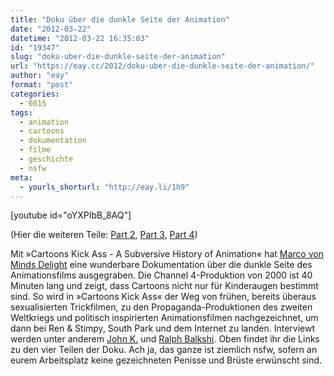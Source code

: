 ```yaml
---
title: "Doku über die dunkle Seite der Animation"
date: "2012-03-22"
datetime: "2012-03-22 16:35:03"
id: "19347"
slug: "doku-uber-die-dunkle-seite-der-animation"
url: "https://eay.cc/2012/doku-uber-die-dunkle-seite-der-animation/"
author: "eay"
format: "post"
categories:
  - 0815
tags:
  - animation
  - cartoons
  - dokumentation
  - filme
  - geschichte
  - nsfw
meta:
  - yourls_shorturl: "http://eay.li/1h9"
---
```


\[youtube id="oYXPIbB\_8AQ"\]

(Hier die weiteren Teile: [Part 2](http://www.youtube.com/watch?v=8Sppeq9QhHM), [Part 3](http://www.youtube.com/watch?v=awq9oK97RzQ), [Part 4](http://www.youtube.com/watch?v=FH23JysXSmU))

Mit »Cartoons Kick Ass - A Subversive History of Animation« hat [Marco von Minds Delight](http://www.mindsdelight.de/2012/03/cartoons-kick-ass-eine-dokumentation-uber-die-abgefuckte-seite-der-animation-nsfw/) eine wunderbare Dokumentation über die dunkle Seite des Animationsfilms ausgegraben. Die Channel 4-Produktion von 2000 ist 40 Minuten lang und zeigt, dass Cartoons nicht nur für Kinderaugen bestimmt sind. So wird in »Cartoons Kick Ass« der Weg von frühen, bereits überaus sexualisierten Trickfilmen, zu den Propaganda-Produktionen des zweiten Weltkriegs und politisch inspirierten Animationsfilmen nachgezeichnet, um dann bei Ren & Stimpy, South Park und dem Internet zu landen. Interviewt werden unter anderem [John K.](http://en.wikipedia.org/wiki/John_Kricfalusi) und [Ralph Balkshi](http://de.wikipedia.org/wiki/Ralph_Bakshi). Oben findet ihr die Links zu den vier Teilen der Doku. Ach ja, das ganze ist ziemlich nsfw, sofern an eurem Arbeitsplatz keine gezeichneten Penisse und Brüste erwünscht sind.
